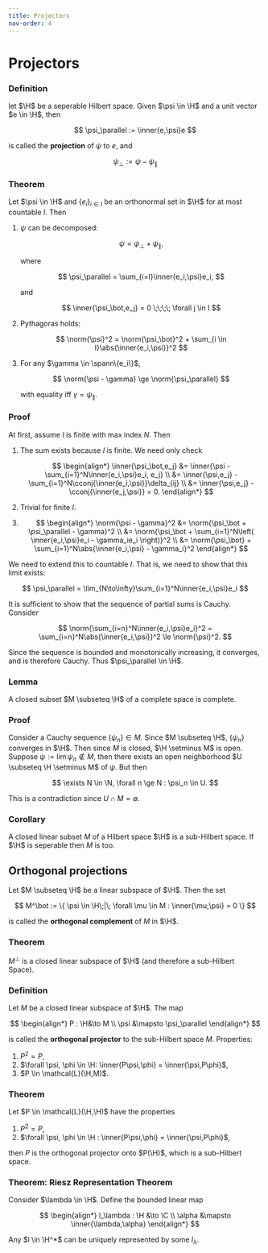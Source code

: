 ```yaml
---
title: Projectors
nav-order: 4 
---
```


$$
\newcommand{\R}{\mathbb{R}}
\newcommand{\C}{\mathbb{C}}
\newcommand{\N}{\mathbb{N}}
\newcommand{\H}{\mathcal{H}}
\newcommand{\inner}[1]{\langle#1\rangle}
\newcommand{\norm}[1]{\lVert#1\rVert}
\newcommand{\abs}[1]{\lvert#1\rvert}
\newcommand{\Tr}[1]{\text{Tr}#1}
\renewcommand{\diff}[1]{\mathop{}\!\mathrm{d}#1}
\newcommand{\spann}{\text{span}\,}
\newcommand{\slim}{\text{s-lim}}
\newcommand{\wlim}{\text{w-lim}}
\newcommand{\cconj}[1]{\overline{#1}}
$$

# Projectors

### Definition
let $\H$ be a seperable Hilbert space. Given $\psi \in \H$ and
a unit vector $e \in \H$, then

$$ \psi_\parallel := \inner{e,\psi}e $$

is called the **projection** of $\psi$ to $e$, and

$$ \psi_\bot := \psi - \psi_\parallel $$

### Theorem
Let $\psi \in \H$ and $\{e_i\}_{i\in I}$ be an orthonormal set in 
$\H$ for at most countable $I$. Then

1. $\psi$ can be decomposed:
   
   $$ \psi = \psi_\bot + \psi_\parallel, $$
   
   where
   
   $$ \psi_\parallel = \sum_{i=I}\inner{e_i,\psi}e_i, $$
   
   and 
   
   $$ \inner{\psi_\bot,e_j} = 0 \;\;\;\; \forall j \in I $$

2. Pythagoras holds:

   $$ \norm{\psi}^2 = \norm{\psi_\bot}^2 + 
      \sum_{i \in I}\abs{\inner{e_i,\psi}}^2 $$

3. For any $\gamma \in \spann\{e_i\}$,

   $$ \norm{\psi - \gamma} \ge \norm{\psi_\parallel} $$

   with equality iff $\gamma = \psi_\parallel$.

### Proof
At first, assume $I$ is finite with max index $N$. Then
1. The sum exists because $I$ is finite. We need only check

   $$
   \begin{align*}
   \inner{\psi_\bot,e_j} 
   &= \inner{\psi - \sum_{i=1}^N\inner{e_i,\psi}e_i, e_j} \\
   &= \inner{\psi,e_j} - \sum_{i=1}^N\cconj{\inner{e_i,\psi}}\delta_{ij} \\
   &= \inner{\psi,e_j} - \cconj{\inner{e_j,\psi}} = 0.
   \end{align*}
   $$

2. Trivial for finite $I$.
3. $$
   \begin{align*}
   \norm{\psi - \gamma}^2
   &= \norm{\psi_\bot + \psi_\parallel  - \gamma}^2 \\
   &= \norm{\psi_\bot + \sum_{i=1}^N\left( 
      \inner{e_i,\psi}e_i - \gamma_ie_i \right)}^2 \\
   &= \norm{\psi_\bot} + \sum_{i=1}^N\abs{\inner{e_i,\psi} - \gamma_i}^2
   \end{align*}
   $$

We need to extend this to countable $I$. That is, we need to show that this
limit exists:

$$ \psi_\parallel = \lim_{N\to\infty}\sum_{i=1}^N\inner{e_i,\psi}e_i $$

It is sufficient to show that the sequence of partial sums is Cauchy.
Consider

$$ \norm{\sum_{i=n}^N\inner{e_i,\psi}e_i}^2 
= \sum_{i=n}^N\abs{\inner{e_i,\psi}}^2
\le \norm{\psi}^2.  $$

Since the sequence is bounded and monotonically increasing, it converges, and
is therefore Cauchy. Thus $\psi_\parallel \in \H$.

### Lemma
A closed subset $M \subseteq \H$ of a complete space is complete.

### Proof
Consider a Cauchy sequence $\{\psi_n\} \in M$. Since $M \subseteq \H$, 
$\{\psi_n\}$ converges in $\H$. Then since $M$ is closed, $\H
\setminus M$ is open. Suppose $\psi := \lim\psi_n \notin M$, then there exists 
an open neighborhood $U \subseteq \H \setminus M$ of $\psi$. But then

$$ \exists N \in \N, \forall n \ge N : \psi_n \in U. $$

This is a contradiction since $U \cap M = \emptyset$.

### Corollary
A closed linear subset $M$ of a Hilbert space $\H$ is a sub-Hilbert space. 
If $\H$ is seperable then $M$ is too.

## Orthogonal projections

Let $M \subseteq \H$ be a linear subspace of $\H$. Then the set 

$$ M^\bot := \{ \psi \in \H\;|\; 
   \forall \mu \in M : \inner{\mu,\psi} = 0 \} $$

is called the **orthogonal complement** of $M$ in $\H$. 

### Theorem
$M^\bot$ is a closed linear subspace of $\H$ (and therefore a sub-Hilbert Space).

### Definition
Let $M$ be a closed linear subspace of $\H$. The map

$$
\begin{align*}
P : \H&\to M \\
    \psi &\mapsto \psi_\parallel
\end{align*}
$$

is called the **orthogonal projector** to the sub-Hilbert space $M$.
Properties:

1. $P^2 = P$,
2. $\forall \psi, \phi \in \H: 
    \inner{P\psi,\phi} = \inner{\psi,P\phi}$,
3. $P \in \mathcal{L}(\H,M)$.

### Theorem
Let $P \in \mathcal{L}(\H,\H)$ have the properties

1. $P^2 = P$,
2. $\forall \psi, \phi \in \H : 
    \inner{P\psi,\phi} = \inner{\psi,P\phi}$,

then $P$ is the orthogonal projector onto $P(\H)$, which is
a sub-Hilbert space.

### Theorem: Riesz Representation Theorem
Consider $\lambda \in \H$. Define the bounded linear map

$$
\begin{align*}
l_\lambda : \H     &\to \C \\
            \alpha &\mapsto \inner{\lambda,\alpha}
\end{align*}
$$

Any $l \in \H^*$ can be uniquely represented by some $l_\lambda$.


